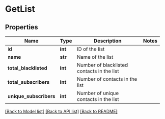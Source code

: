# GetList

## Properties
Name | Type | Description | Notes
------------ | ------------- | ------------- | -------------
**id** | **int** | ID of the list | 
**name** | **str** | Name of the list | 
**total_blacklisted** | **int** | Number of blacklisted contacts in the list | 
**total_subscribers** | **int** | Number of contacts in the list | 
**unique_subscribers** | **int** | Number of unique contacts in the list | 

[[Back to Model list]](../README.md#documentation-for-models) [[Back to API list]](../README.md#documentation-for-api-endpoints) [[Back to README]](../README.md)


